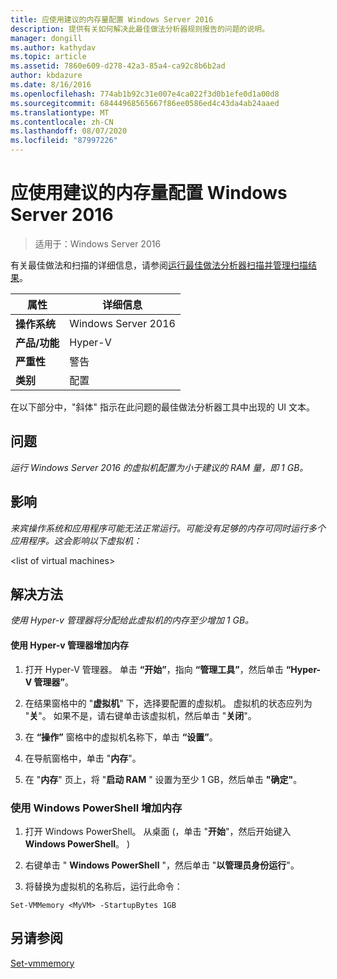 ```yaml
---
title: 应使用建议的内存量配置 Windows Server 2016
description: 提供有关如何解决此最佳做法分析器规则报告的问题的说明。
manager: dongill
ms.author: kathydav
ms.topic: article
ms.assetid: 7860e609-d278-42a3-85a4-ca92c8b6b2ad
author: kbdazure
ms.date: 8/16/2016
ms.openlocfilehash: 774ab1b92c31e007e4ca022f3d0b1efe0d1a00d8
ms.sourcegitcommit: 68444968565667f86ee0586ed4c43da4ab24aaed
ms.translationtype: MT
ms.contentlocale: zh-CN
ms.lasthandoff: 08/07/2020
ms.locfileid: "87997226"
---
```

# <a name="windows-server-2016-should-be-configured-with-the-recommended-amount-of-memory"></a>应使用建议的内存量配置 Windows Server 2016

>适用于：Windows Server 2016

有关最佳做法和扫描的详细信息，请参阅[运行最佳做法分析器扫描并管理扫描结果](https://go.microsoft.com/fwlink/p/?LinkID=223177)。

|属性|详细信息|
|-|-|
|**操作系统**|Windows Server 2016|
|**产品/功能**|Hyper-V|
|**严重性**|警告|
|**类别**|配置|

在以下部分中，"斜体" 指示在此问题的最佳做法分析器工具中出现的 UI 文本。

## <a name="issue"></a>**问题**
*运行 Windows Server 2016 的虚拟机配置为小于建议的 RAM 量，即 1 GB。*

## <a name="impact"></a>**影响**
*来宾操作系统和应用程序可能无法正常运行。可能没有足够的内存可同时运行多个应用程序。这会影响以下虚拟机：*

\<list of virtual machines>

## <a name="resolution"></a>**解决方法**
*使用 Hyper-v 管理器将分配给此虚拟机的内存至少增加 1 GB。*

#### <a name="increase-the-memory-using-hyper-v-manager"></a>使用 Hyper-v 管理器增加内存

1.  打开 Hyper-V 管理器。 单击 **“开始”**，指向 **“管理工具”**，然后单击 **“Hyper-V 管理器”**。

2.  在结果窗格中的 "**虚拟机**" 下，选择要配置的虚拟机。 虚拟机的状态应列为 "**关**"。 如果不是，请右键单击该虚拟机，然后单击 "**关闭**"。

3.  在 **“操作”** 窗格中的虚拟机名称下，单击 **“设置”**。

4.  在导航窗格中，单击 "**内存**"。

5.  在 "**内存**" 页上，将 "**启动 RAM** " 设置为至少 1 GB，然后单击 **"确定"**。

### <a name="increase-the-memory-using-windows-powershell"></a>使用 Windows PowerShell 增加内存

1.  打开 Windows PowerShell。 从桌面 (，单击 "**开始**"，然后开始键入**Windows PowerShell**。 ) 

2.  右键单击 " **Windows PowerShell** "，然后单击 "**以管理员身份运行**"。

3.  <MyVM>将替换为虚拟机的名称后，运行此命令：

```
Set-VMMemory <MyVM> -StartupBytes 1GB
```

## <a name="see-also"></a>另请参阅
[Set-vmmemory](/powershell/module/hyper-v/set-vmmemory?view=win10-ps)